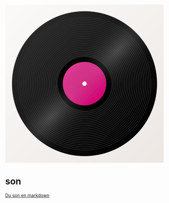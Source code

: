 ![Alt Text](/imgs/IMG_disque-fip.jpeg)

# son

[Du son en markdown](https://github.com/nobyr/son/blob/master/fip.md)
